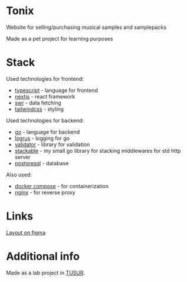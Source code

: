 # Tonix
Website for selling/purchasing musical samples and samplepacks

Made as a pet project for learning purposes

# Stack
Used technologies for frontend:
- [typescript](https://nextjs.org/) - language for frontend
- [nextjs](https://nextjs.org/) - react framework
- [swr](https://swr.vercel.app) - data fetching
- [tailwindcss](https://tailwindcss.com/) - styling

Used technologies for backend:
- [go](https://go.dev/) - language for backend
- [logrus](https://github.com/sirupsen/logrus) - logging for go
- [validator](https://github.com/go-playground/validator) - library for validation
- [stackable](https://github.com/radyshenkya/stackable) - my small go library for stacking middlewares for std http server
- [postgresql](https://www.postgresql.org/) - database

Also used:
- [docker compose](https://docs.docker.com/compose/) - for containerization
- [nginx](https://nginx.org/) - for reverse proxy

# Links
[Layout on figma](https://www.figma.com/design/wEJuyik2VTCsPRktcF0FdA/PSI--COLORED-?node-id=0-1&t=bc5tn5A1GOcYtXWo-1)

# Additional info
Made as a lab project in [TUSUR](https://tusur.ru/).
